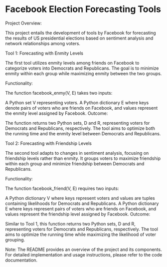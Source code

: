 # Facebook Election Forecasting Tools
Project Overview:

This project entails the development of tools by Facebook for forecasting the results of US presidential elections based on sentiment analysis and network relationships among voters.

Tool 1: Forecasting with Enmity Levels

The first tool utilizes enmity levels among friends on Facebook to categorize voters into Democrats and Republicans. The goal is to minimize enmity within each group while maximizing enmity between the two groups.

Functionality:

The function facebook_enmy(V, E) takes two inputs:

A Python set V representing voters.
A Python dictionary E where keys denote pairs of voters who are friends on Facebook, and values represent the enmity level assigned by Facebook.
Outcome:

The function returns two Python sets, D and R, representing voters for Democrats and Republicans, respectively. The tool aims to optimize both the running time and the enmity level between Democrats and Republicans.

Tool 2: Forecasting with Friendship Levels

The second tool adapts to changes in sentiment analysis, focusing on friendship levels rather than enmity. It groups voters to maximize friendship within each group and minimize friendship between Democrats and Republicans.

Functionality:

The function facebook_friend(V, E) requires two inputs:

A Python dictionary V where keys represent voters and values are tuples containing likelihoods for Democrats and Republicans.
A Python dictionary E where keys represent pairs of voters who are friends on Facebook, and values represent the friendship level assigned by Facebook.
Outcome:

Similar to Tool 1, this function returns two Python sets, D and R, representing voters for Democrats and Republicans, respectively. The tool aims to optimize the running time while maximizing the likelihood of voter grouping.

Note: The README provides an overview of the project and its components. For detailed implementation and usage instructions, please refer to the code documentation.
